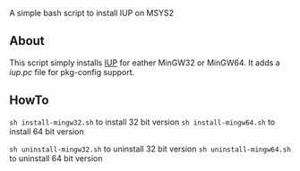 A simple bash script to install IUP on MSYS2

About
-----

This script simply installs [IUP][iup] for eather MinGW32 or MinGW64.
It adds a *iup.pc* file for pkg-config support.

HowTo
-----

`sh install-mingw32.sh` to install 32 bit version
`sh install-mingw64.sh` to install 64 bit version

`sh uninstall-mingw32.sh` to uninstall 32 bit version
`sh uninstall-mingw64.sh` to uninstall 64 bit version

[iup]: https://www.tecgraf.puc-rio.br/iup/
